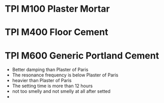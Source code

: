 # TPI M100 Plaster Mortar


# TPI M400 Floor Cement


# TPI M600 Generic Portland Cement

- Better damping than Plaster of Paris
- The resonance frequency is below Plaster of Paris
- heavier than Plaster of Paris
- The setting time is more than 12 hours
- not too smelly and not smelly at all after setted
- 